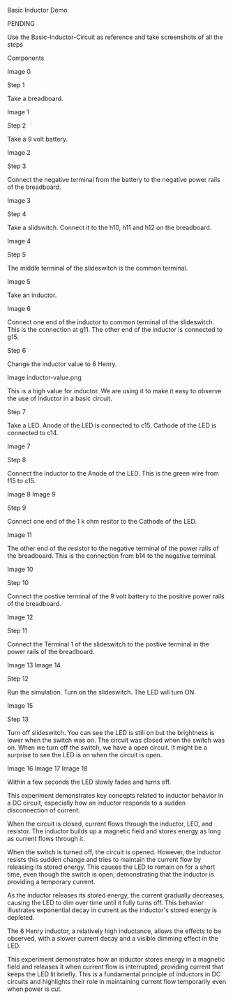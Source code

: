 Basic Inductor Demo

PENDING

Use the Basic-Inductor-Circuit as reference and take screenshots of all the steps

Components

Image 0

Step 1

Take a breadboard.

Image 1

Step 2

Take a 9 volt battery.

Image 2

Step 3

Connect the negative terminal from the battery to the negative power rails of the breadboard.

Image 3

Step 4

Take a slidswitch. Connect it to the h10, h11 and h12 on the breadboard.

Image 4

Step 5

The middle terminal of the slideswitch is the common terminal. 

Image 5

Take an inductor. 

Image 6

Connect one end of the inductor to common terminal of the slideswitch. This is the connection at g11. The other end of the inductor is connected to g15.

Step 6

Change the inductor value to 6 Henry. 

Image inductor-value.png

This is a high value for inductor. We are using it to make it easy to observe the use of inductor in a basic circuit. 

Step 7

Take a LED. Anode of the LED is connected to c15. Cathode of the LED is connected to c14.

Image 7

Step 8

Connect the inductor to the Anode of the LED. This is the green wire from f15 to c15.

Image 8
Image 9

Step 9

Connect one end of the 1 k ohm resitor to the Cathode of the LED. 

Image 11

The other end of the resistor to the negative terminal of the power rails of the breadboard. This is the connection from b14 to the negative terminal.

Image 10

Step 10

Connect the postive terminal of the 9 volt battery to the positive power rails of the breadboard.

Image 12

Step 11

Connect the Terminal 1 of the slideswitch to the postive terminal in the power rails of the breadboard.

Image 13
Image 14

Step 12

Run the simulation. Turn on the slideswitch. The LED will turn ON.

Image 15

Step 13

Turn off slideswitch. You can see the LED is still on but the brightness is lower when the switch was on. The circuit was closed when the switch was on. When we turn off the switch, we have a open circuit. It might be a surprise to see the LED is on when the circuit is open.

Image 16
Image 17
Image 18

Within a few seconds the LED slowly fades and turns off.

This experiment demonstrates key concepts related to inductor behavior in a DC circuit, especially how an inductor responds to a sudden disconnection of current.


When the circuit is closed, current flows through the inductor, LED, and resistor. The inductor builds up a magnetic field and stores energy as long as current flows through it.

When the switch is turned off, the circuit is opened. However, the inductor resists this sudden change and tries to maintain the current flow by releasing its stored energy. This causes the LED to remain on for a short time, even though the switch is open, demonstrating that the inductor is providing a temporary current.


As the inductor releases its stored energy, the current gradually decreases, causing the LED to dim over time until it fully turns off. This behavior illustrates exponential decay in current as the inductor's stored energy is depleted.

The 6 Henry inductor, a relatively high inductance, allows the effects to be observed, with a slower current decay and a visible dimming effect in the LED.

This experiment demonstrates how an inductor stores energy in a magnetic field and releases it when current flow is interrupted, providing current that keeps the LED lit briefly. This is a fundamental principle of inductors in DC circuits and highlights their role in maintaining current flow temporarily even when power is cut.

